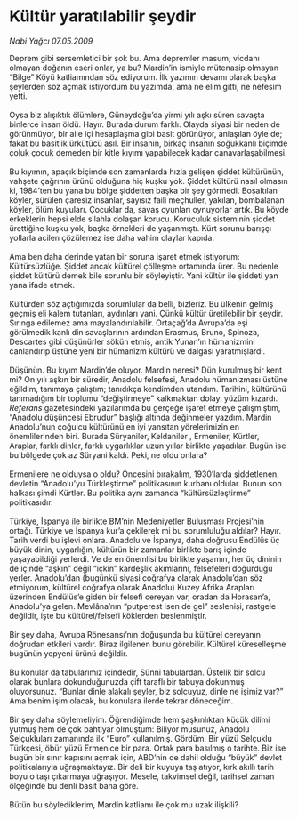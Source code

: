# Kültür yaratılabilir şeydir

*Nabi Yağcı 07.05.2009*

<div class="taraf_structure_2col_1zq">
<div class="margen_n">



 <p>Deprem gibi sersemletici bir şok bu. Ama depremler masum; vicdanı olmayan doğanın eseri onlar, ya bu? Mardin’in ismiyle mütenasip olmayan “Bilge” Köyü katliamından söz ediyorum. İlk yazımın devamı olarak başka şeylerden söz açmak istiyordum bu yazımda, ama ne elim gitti, ne nefesim yetti. <br/><br/>Oysa biz alışıktık ölümlere, Güneydoğu’da yirmi yılı aşkı süren savaşta binlerce insan öldü. Hayır. Burada durum farklı. Olayda siyasi bir neden de görünmüyor, bir aile içi hesaplaşma gibi basit görünüyor, anlaşılan öyle de; fakat bu basitlik ürkütücü asıl. Bir insanın, birkaç insanın soğukkanlı biçimde çoluk çocuk demeden bir kitle kıyımı yapabilecek kadar canavarlaşabilmesi. <br/><br/>Bu kıyımın, apaçık biçimde son zamanlarda hızla gelişen şiddet kültürünün, vahşete çağrının ürünü olduğuna hiç kuşku yok. Şiddet kültürü nasıl olmasın ki, 1984’ten bu yana bu bölge şiddetten başka bir şey görmedi. Boşaltılan köyler, sürülen çaresiz insanlar, sayısız faili meçhuller, yakılan, bombalanan köyler, ölüm kuyuları. Çocuklar da, savaş oyunları oynuyorlar artık. Bu köyde erkeklerin hepsi elde silahla dolaşan korucu. Koruculuk sisteminin şiddet ürettiğine kuşku yok, başka örnekleri de yaşanmıştı. Kürt sorunu barışçı yollarla acilen çözülemez ise daha vahim olaylar kapıda. <br/><br/>Ama ben daha derinde yatan bir soruna işaret etmek istiyorum: Kültürsüzlüğe. Şiddet ancak kültürel çölleşme ortamında ürer. Bu nedenle şiddet kültürü demek bile sorunlu bir söyleyiştir. Yani kültür ile şiddeti yan yana ifade etmek. <br/><br/>Kültürden söz açtığımızda sorumlular da belli, bizleriz. Bu ülkenin gelmiş geçmiş eli kalem tutanları, aydınları yani. Çünkü kültür üretilebilir bir şeydir. Şırınga edilemez ama mayalandırılabilir. Ortaçağ’da Avrupa’da eşi görülmedik kanlı din savaşlarının ardından Erasmus, Bruno, Spinoza, Descartes gibi düşünürler sökün etmiş, antik Yunan’ın hümanizmini canlandırıp üstüne yeni bir hümanizm kültürü ve dalgası yaratmışlardı. <br/><br/>Düşünün. Bu kıyım Mardin’de oluyor. Mardin neresi? Dün kurulmuş bir kent mi? On yılı aşkın bir süredir, Anadolu felsefesi, Anadolu hümanizması üstüne eğildim, tanımaya çalıştım; tanıdıkça kendimden utandım. Tarihini, kültürünü tanımadığım bir toplumu “değiştirmeye” kalkmaktan dolayı yüzüm kızardı. <i>Referans</i> gazetesindeki yazılarımda bu gerçeğe işaret etmeye çalışmıştım, “Anadolu düşüncesi Ebrudur” başlığı altında değinmeler yazdım. Mardin Anadolu’nun çoğulcu kültürünü en iyi yansıtan yörelerimizin en önemlilerinden biri. Burada Süryaniler, Keldaniler , Ermeniler, Kürtler, Araplar, farklı dinler, farklı uygarlıklar uzun yıllar birlikte yaşadılar. Bugün ise bu bölgede çok az Süryani kaldı. Peki, ne oldu onlara? <br/><br/>Ermenilere ne olduysa o oldu? Öncesini bırakalım, 1930’larda şiddetlenen, devletin “Anadolu’yu Türkleştirme” politikasının kurbanı oldular. Bunun son halkası şimdi Kürtler. Bu politika aynı zamanda “kültürsüzleştirme” politikasıdır. <br/><br/>Türkiye, İspanya ile birlikte BM’nin Medeniyetler Buluşması Projesi’nin ortağı. Türkiye ve İspanya kur’a çekilerek mi bu sorumluluğu aldılar? Hayır. Tarih verdi bu işlevi onlara. Anadolu ve İspanya, daha doğrusu Endülüs üç büyük dinin, uygarlığın, kültürün bir zamanlar birlikte barış içinde yaşayabildiği yerlerdi. Ve de en önemlisi bu birlikte yaşamın, her üç dininin de içinde “aşkın” değil “içkin” kardeşlik akımlarını, felsefeleri doğurduğu yerler. Anadolu’dan (bugünkü siyasi coğrafya olarak Anadolu’dan söz etmiyorum, kültürel coğrafya olarak Anadolu) Kuzey Afrika Arapları üzerinden Endülüs’e giden bir felsefi cereyan var, oradan da Horasan’a, Anadolu’ya gelen. Mevlâna’nın “putperest isen de gel” seslenişi, rastgele değildir, işte bu kültürel/felsefi köklerden beslenmiştir. <br/><br/>Bir şey daha, Avrupa Rönesansı’nın doğuşunda bu kültürel cereyanın doğrudan etkileri vardır. Biraz ilgilenen bunu görebilir. Kültürel küreselleşme bugünün yepyeni ürünü değildir. <br/><br/>Bu konular da tabularımız içindedir, Sünni tabulardan. Üstelik bir solcu olarak bunlara dokunduğunuzda çift taraflı bir tabuya dokunmuş oluyorsunuz. “Bunlar dinle alakalı şeyler, biz solcuyuz, dinle ne işimiz var?” Ama benim işim olacak, bu konulara ilerde tekrar döneceğim. <br/><br/>Bir şey daha söylemeliyim. Öğrendiğimde hem şaşkınlıktan küçük dilimi yutmuş hem de çok bahtiyar olmuştum: Biliyor musunuz, Anadolu Selçukluları zamanında ilk “Euro” kullanılmış. Gördüm. Bir yüzü Selçuklu Türkçesi, öbür yüzü Ermenice bir para. Ortak para basılmış o tarihte. Biz ise bugün bir sınır kapısını açmak için, ABD’nin de dahil olduğu “büyük” devlet politikalarıyla uğraşmaktayız. Bir deli bir kuyuya taş atıyor, kırk akıllı tarih boyu o taşı çıkarmaya uğraşıyor. Mesele, takvimsel değil, tarihsel zaman ölçeğinde bu denli basit bana göre. <br/><br/>Bütün bu söylediklerim, Mardin katliamı ile çok mu uzak ilişkili?</p>

<br/>


<div id="taraf_not">
</div>

</div>


</div>
